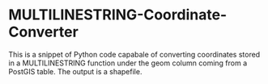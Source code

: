 # MULTILINESTRING-Coordinate-Converter
This is a snippet of Python code capabale of converting coordinates stored in a MULTILINESTRING function under the geom column coming from a PostGIS table. The output is a shapefile.
